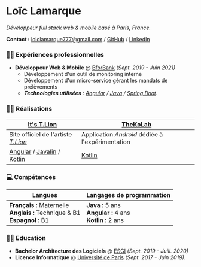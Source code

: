 # Loïc Lamarque

_Développeur full stack web & mobile basé à Paris, France._

**Contact :** [loiclamarque777@gmail.com][email] / [GitHub] / [LinkedIn]

### 👨‍💼 Expériences professionnelles

- **Développeur Web & Mobile** @ [BforBank] _(Sept. 2019 - Juin 2021)_
  - Développement d'un outil de monitoring interne
  - Développement d'un micro-service gérant les mandats de prélèvements
  - _**Technologies utilisées :** [Angular] / [Java] / [Spring Boot][spring-boot]._

### 👨‍💻 Réalisations

| [It's T.Lion][itstlion-github]               | [TheKoLab]                                       |
| -------------------------------------------- | ------------------------------------------------ |
| Site officiel de l'artiste _[T.Lion][tlion]_ | Application _Android_ dédiée à l'expérimentation |
| [Angular] / [Javalin] / [Kotlin]             | [Kotlin]                                         |

### 💻 Compétences

| Langues                                                                            | Langages de programmation                                                                                                           |
| ---------------------------------------------------------------------------------- | ----------------------------------------------------------------------------------------------------------------------------------- |
| **Français :** Maternelle <br> **Anglais :** Technique & B1 <br> **Espagnol :** B1 | **Java :** 5 ans <br> **Angular :** 4 ans <br> **Kotlin :** 2 ans |

### 👨‍🎓 Education

- **Bachelor Architecture des Logiciels** @ [ESGI][esgi] _(Sept. 2019 - Juill. 2020)_
- **Licence Informatique** @ [Université de Paris][université-de-paris] _(Sept. 2017 - Juin 2019)_.

<!-- Links -->

[angular]: https://angular.io
[bforbank]: https://www.bforbank.com
[email]: mailto:loiclamarque777@gmail.com
[esgi]: https://www.esgi.fr
[github]: https://github.com/LVMVRQUXL
[itstlion-github]: https://github.com/itstlion
[java]: https://www.java.com
[javalin]: https://javalin.io
[kotlin]: https://kotlinlang.org
[linkedin]: https://fr.linkedin.com/in/lamarque-loic
[spring-boot]: https://spring.io/projects/spring-boot
[thekolab]: https://github.com/TheXtremeLabs/TheKoLab
[tlion]: https://www.instagram.com/itst.lion
[université-de-paris]: https://u-paris.fr
